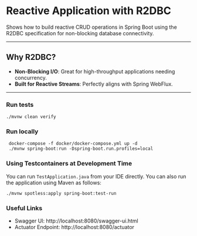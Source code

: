 # Reactive Application with R2DBC

Shows how to build reactive CRUD operations in Spring Boot using the R2DBC specification for non-blocking database connectivity.

---

## Why R2DBC?

- **Non-Blocking I/O**: Great for high-throughput applications needing concurrency.
- **Built for Reactive Streams**: Perfectly aligns with Spring WebFlux.

---

### Run tests

`./mvnw clean verify`

### Run locally

```shell
 docker-compose -f docker/docker-compose.yml up -d
 ./mvnw spring-boot:run -Dspring-boot.run.profiles=local
```
### Using Testcontainers at Development Time
You can run `TestApplication.java` from your IDE directly.
You can also run the application using Maven as follows:

```shell
./mvnw spotless:apply spring-boot:test-run
```


### Useful Links
* Swagger UI: http://localhost:8080/swagger-ui.html
* Actuator Endpoint: http://localhost:8080/actuator
